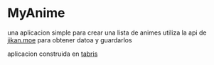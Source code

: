 # MyAnime

una aplicacion simple para crear una lista de animes
utiliza la api de [jikan.moe](https://jikan.moe/) para obtener datoa y guardarlos

aplicacion construida en [tabris](https://tabrisjs.com)